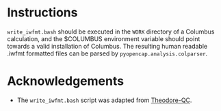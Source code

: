 # Instructions

`write_iwfmt.bash` should be executed in the `WORK` directory of a Columbus calculation, and the $COLUMBUS environment variable should point towards a valid installation of Columbus. The resulting human readable .iwfmt formatted files can be parsed by `pyopencap.analysis.colparser`.

# Acknowledgements
* The `write_iwfmt.bash` script was adapted from [Theodore-QC](https://github.com/felixplasser/theodore-qc).
